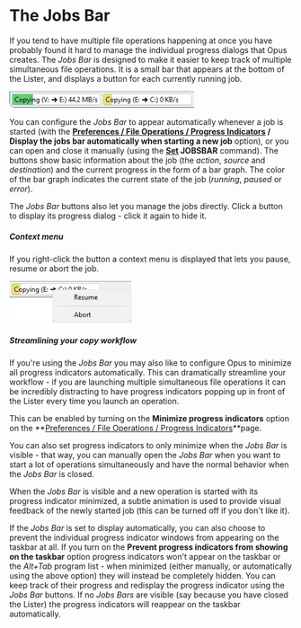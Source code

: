 # The Jobs Bar

If you tend to have multiple file operations happening at once you have probably found it hard to manage the individual progress dialogs that Opus creates. The *Jobs Bar* is designed to make it easier to keep track of multiple simultaneous file operations. It is a small bar that appears at the bottom of the Lister, and displays a button for each currently running job.

![](/Manual/images/media/13/jobs_bar.png)

You can configure the *Jobs Bar* to appear automatically whenever a job is started (with the **[Preferences / File Operations / Progress Indicators](/Manual/preferences/preferences_categories/file_operations/progress_indicators/README.md) / Display the jobs bar automatically when starting a new job** option), or you can open and close it manually (using the **[Set](/Manual/reference/command_reference/internal_commands/set.md) JOBSBAR** command). The buttons show basic information about the job (the *action*, *source* and *destination*) and the current progress in the form of a bar graph. The color of the bar graph indicates the current state of the job (*running*, *paused* or *error*).

The *Jobs Bar* buttons also let you manage the jobs directly. Click a button to display its progress dialog - click it again to hide it.

##### Context menu

If you right-click the button a context menu is displayed that lets you pause, resume or abort the job.

![](/Manual/images/media/13/jobs_bar_menu.png)

##### Streamlining your copy workflow

If you're using the *Jobs Bar* you may also like to configure Opus to minimize all progress indicators automatically. This can dramatically streamline your workflow - if you are launching multiple simultaneous file operations it can be incredibly distracting to have progress indicators popping up in front of the Lister every time you launch an operation.

This can be enabled by turning on the **Minimize progress indicators** option on the **[Preferences / File Operations / Progress Indicators](/Manual/preferences/preferences_categories/file_operations/progress_indicators/README.md)**page.

You can also set progress indicators to only minimize when the *Jobs Bar* is visible - that way, you can manually open the *Jobs Bar* when you want to start a lot of operations simultaneously and have the normal behavior when the *Jobs Bar* is closed.

When the *Jobs Bar* is visible and a new operation is started with its progress indicator minimized, a subtle animation is used to provide visual feedback of the newly started job (this can be turned off if you don't like it).

If the *Jobs Bar* is set to display automatically, you can also choose to prevent the individual progress indicator windows from appearing on the taskbar at all. If you turn on the **Prevent progress indicators from showing on the taskbar** option progress indicators won't appear on the taskbar or the *Alt+Tab* program list - when minimized (either manually, or automatically using the above option) they will instead be completely hidden. You can keep track of their progress and redisplay the progress indicator using the *Jobs Bar* buttons. If no *Jobs Bars* are visible (say because you have closed the Lister) the progress indicators will reappear on the taskbar automatically.
